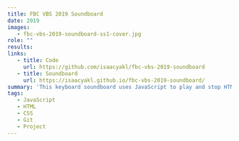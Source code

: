 ```yaml
---
title: FBC VBS 2019 Soundboard
date: 2019
images:
   - fbc-vbs-2019-soundboard-ss1-cover.jpg
role: ""
results:
links:
   - title: Code
     url: https://github.com/isaacyakl/fbc-vbs-2019-soundboard
   - title: Soundboard
     url: https://isaacyakl.github.io/fbc-vbs-2019-soundboard/
summary: 'This keyboard soundboard uses JavaScript to play and stop HTML5 audio elements via preset keybinds. It was made to add sound effects to my church''s VBS skits. The sounds include a VBS theme song made by <a href="https://www.instagram.com/337_productions/" rel="noopener noreferrer">337</a>, scene soundscapes, and sound effects. Preset audio files, collected from freesound.org, are loaded via HTML5 semantic audio elements and triggered by JavaScript keybinds. This was made in a couple hours, but if I made it again I would probably add volume control, make it mobile-friendly, and add a way to load custom sounds for future reusability.'
tags:
   - JavaScript
   - HTML
   - CSS
   - Git
   - Project
---
```

